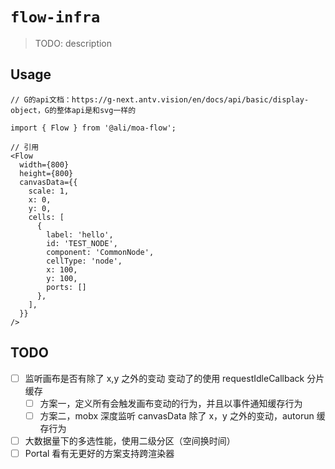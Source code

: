 # `flow-infra`

> TODO: description

## Usage

```
// G的api文档：https://g-next.antv.vision/en/docs/api/basic/display-object，G的整体api是和svg一样的

import { Flow } from '@ali/moa-flow';

// 引用
<Flow
  width={800}
  height={800}
  canvasData={{
    scale: 1,
    x: 0,
    y: 0,
    cells: [
      {
        label: 'hello',
        id: 'TEST_NODE',
        component: 'CommonNode',
        cellType: 'node',
        x: 100,
        y: 100,
        ports: []
      },
    ],
  }}
/>
```

## TODO

- [ ] 监听画布是否有除了 x,y 之外的变动 变动了的使用 requestIdleCallback 分片缓存
  - [ ] 方案一，定义所有会触发画布变动的行为，并且以事件通知缓存行为
  - [ ] 方案二，mobx 深度监听 canvasData 除了 x，y 之外的变动，autorun 缓存行为
- [ ] 大数据量下的多选性能，使用二级分区（空间换时间）
- [ ] Portal 看有无更好的方案支持跨渲染器
